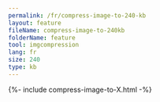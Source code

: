 ```yaml
---
permalink: /fr/compress-image-to-240-kb
layout: feature
fileName: compress-image-to-240kb
folderName: feature
tool: imgcompression
lang: fr
size: 240
type: kb
---
```


{%- include compress-image-to-X.html -%}
